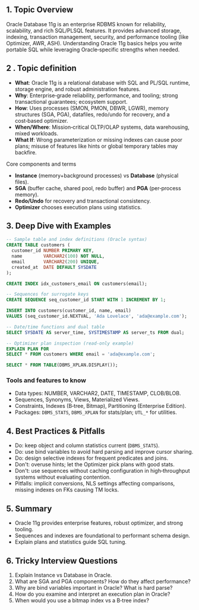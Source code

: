 ## 1. Topic Overview

Oracle Database 11g is an enterprise RDBMS known for reliability, scalability, and rich SQL/PLSQL features. It provides advanced storage, indexing, transaction management, security, and performance tooling (like Optimizer, AWR, ASH). Understanding Oracle 11g basics helps you write portable SQL while leveraging Oracle‑specific strengths when needed.

## 2 . Topic definition

- **What**: Oracle 11g is a relational database with SQL and PL/SQL runtime, storage engine, and robust administration features.
- **Why**: Enterprise‑grade reliability, performance, and tooling; strong transactional guarantees; ecosystem support.
- **How**: Uses processes (SMON, PMON, DBWR, LGWR), memory structures (SGA, PGA), datafiles, redo/undo for recovery, and a cost‑based optimizer.
- **When/Where**: Mission‑critical OLTP/OLAP systems, data warehousing, mixed workloads.
- **What If**: Wrong parameterization or missing indexes can cause poor plans; misuse of features like hints or global temporary tables may backfire.

Core components and terms
- **Instance** (memory+background processes) vs **Database** (physical files).
- **SGA** (buffer cache, shared pool, redo buffer) and **PGA** (per‑process memory).
- **Redo/Undo** for recovery and transactional consistency.
- **Optimizer** chooses execution plans using statistics.

## 3. Deep Dive with Examples

```sql
-- Sample table and index definitions (Oracle syntax)
CREATE TABLE customers (
  customer_id NUMBER PRIMARY KEY,
  name        VARCHAR2(100) NOT NULL,
  email       VARCHAR2(200) UNIQUE,
  created_at  DATE DEFAULT SYSDATE
);

CREATE INDEX idx_customers_email ON customers(email);

-- Sequences for surrogate keys
CREATE SEQUENCE seq_customer_id START WITH 1 INCREMENT BY 1;

INSERT INTO customers(customer_id, name, email)
VALUES (seq_customer_id.NEXTVAL, 'Ada Lovelace', 'ada@example.com');

-- Date/time functions and dual table
SELECT SYSDATE AS server_time, SYSTIMESTAMP AS server_ts FROM dual;

-- Optimizer plan inspection (read‑only example)
EXPLAIN PLAN FOR
SELECT * FROM customers WHERE email = 'ada@example.com';

SELECT * FROM TABLE(DBMS_XPLAN.DISPLAY());
```

### Tools and features to know
- Data types: NUMBER, VARCHAR2, DATE, TIMESTAMP, CLOB/BLOB.
- Sequences, Synonyms, Views, Materialized Views.
- Constraints, Indexes (B‑tree, Bitmap), Partitioning (Enterprise Edition).
- Packages: `DBMS_STATS`, `DBMS_XPLAN` for stats/plan; `UTL_*` for utilities.

## 4. Best Practices & Pitfalls

- Do: keep object and column statistics current (`DBMS_STATS`).
- Do: use bind variables to avoid hard parsing and improve cursor sharing.
- Do: design selective indexes for frequent predicates and joins.
- Don't: overuse hints; let the Optimizer pick plans with good stats.
- Don't: use sequences without caching configuration in high‑throughput systems without evaluating contention.
- Pitfalls: implicit conversions, NLS settings affecting comparisons, missing indexes on FKs causing TM locks.

## 5. Summary

- Oracle 11g provides enterprise features, robust optimizer, and strong tooling.
- Sequences and indexes are foundational to performant schema design.
- Explain plans and statistics guide SQL tuning.

## 6. Tricky Interview Questions

1. Explain Instance vs Database in Oracle.
2. What are SGA and PGA components? How do they affect performance?
3. Why are bind variables important in Oracle? What is hard parse?
4. How do you examine and interpret an execution plan in Oracle?
5. When would you use a bitmap index vs a B‑tree index?


